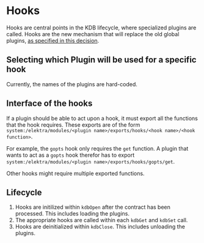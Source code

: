 # Hooks

Hooks are central points in the KDB lifecycle, where specialized plugins are called. 
Hooks are the new mechanism that will replace the old global plugins, [as specified in this decision](../decisions/global_plugins.md).

## Selecting which Plugin will be used for a specific hook

Currently, the names of the plugins are hard-coded.

## Interface of the hooks

If a plugin should be able to act upon a hook, it must export all the functions that the hook requires.
These exports are of the form `system:/elektra/modules/<plugin name>/exports/hooks/<hook name>/<hook function>`.

For example, the `gopts` hook only requires the `get` function. A plugin that wants to act as a `gopts` hook therefor has to export `system:/elektra/modules/<plugin name>/exports/hooks/gopts/get`.

Other hooks might require multiple exported functions.

## Lifecycle

1. Hooks are initilized within `kdbOpen` after the contract has been processed. This includes loading the plugins.
2. The appropriate hooks are called within each `kdbGet` and `kdbSet` call.
3. Hooks are deinitialized within `kdbClose`. This includes unloading the plugins.


